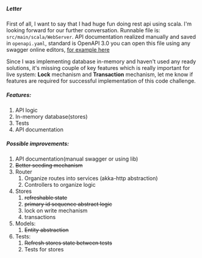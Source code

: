 ##### Letter
First of all, I want to say that I had huge fun doing rest api using scala.
I'm looking forward for our further conversation. Runnable file is: `src/main/scala/WebServer`.
API documentation realized manually and saved in `openapi.yaml`, standard is OpenAPI 3.0 you can open this file
using any swagger online editors, [for example here](https://editor.swagger.io/)

Since I was implementing database in-memory and haven't used any ready solutions, it's missing couple of key features
which is really important for live system: **Lock** mechanism and **Transaction** mechanism, let me know if
features are required for successful implementation of this code challenge.

##### Features:
1. API logic
2. In-memory database(stores)
3. Tests
4. API documentation

##### Possible improvements:
1. API documentation(manual swagger or using lib)
2. ~~Better seeding mechanism~~
3. Router
    1. Organize routes into services (akka-http abstraction)
    2. Controllers to organize logic
4. Stores
    1. ~~refreshable state~~
    2. ~~primary id sequence abstract logic~~
    3. lock on write mechanism
    4. transactions
5. Models:
    1. ~~Entity abstraction~~
6. Tests:
    1. ~~Refresh stores state between tests~~
    2. Tests for stores